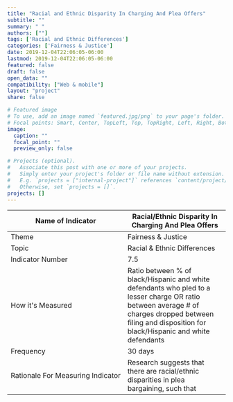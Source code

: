 ```yaml
---
title: "Racial and Ethnic Disparity In Charging And Plea Offers"
subtitle: ""
summary: " "
authors: [""]
tags: ['Racial and Ethnic Differences']
categories: ['Fairness & Justice']
date: 2019-12-04T22:06:05-06:00
lastmod: 2019-12-04T22:06:05-06:00
featured: false
draft: false
open_data: ""
compatibility: ["Web & mobile"]
layout: "project"
share: false

# Featured image
# To use, add an image named `featured.jpg/png` to your page's folder.
# Focal points: Smart, Center, TopLeft, Top, TopRight, Left, Right, BottomLeft, Bottom, BottomRight.
image:
  caption: ""
  focal_point: ""
  preview_only: false

# Projects (optional).
#   Associate this post with one or more of your projects.
#   Simply enter your project's folder or file name without extension.
#   E.g. `projects = ["internal-project"]` references `content/project/deep-learning/index.md`.
#   Otherwise, set `projects = []`.
projects: []
---
```


| Name of Indicator                 | Racial/Ethnic Disparity In Charging And Plea Offers                                                                                                                                                      |
|-----------------------------------|----------------------------------------------------------------------------------------------------------------------------------------------------------------------------------------------------------|
| Theme                             | Fairness & Justice                                                                                                                                                                                       |
| Topic                             | Racial & Ethnic Differences                                                                                                                                                                              |
| Indicator Number                  | 7\.5                                                                                                                                                                                                     |
| How it's Measured                 | Ratio between % of black/Hispanic and white defendants who pled to a lesser charge OR ratio between average \# of charges dropped between filing and disposition for black/Hispanic and white defendants |
| Frequency                         | 30 days                                                                                                                                                                                                  |
| Rationale For Measuring Indicator | Research suggests that there are racial/ethnic disparities in plea bargaining, such that                                                                                                                 |
